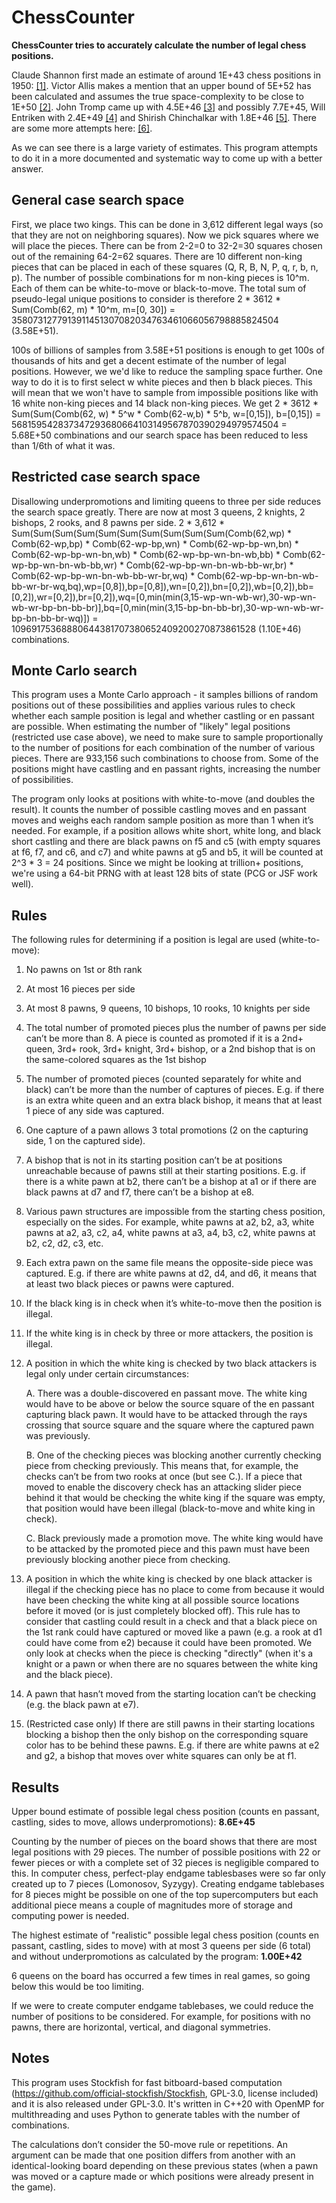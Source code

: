 # ChessCounter

**ChessCounter tries to accurately calculate the number of legal chess positions.**

Claude Shannon first made an estimate of around 1E+43 chess positions in 1950: [[1]](https://vision.unipv.it/IA1/ProgrammingaComputerforPlayingChess.pdf). Victor Allis makes a mention that an upper bound of 5E+52 has been calculated and assumes the true space-complexity to be close to 1E+50 [[2]](https://www.dphu.org/uploads/attachements/books/books_3721_0.pdf). John Tromp came up with 4.5E+46  [[3]](https://tromp.github.io/chess/chess.html) and possibly 7.7E+45, Will Entriken with 2.4E+49 [[4]](https://groups.google.com/g/rec.games.chess.computer/c/vmvI0ePH2kI) and Shirish Chinchalkar with 1.8E+46 [[5]](https://content.iospress.com/articles/icga-journal/icg19-3-05). There are some more attempts here: [[6]](https://codegolf.stackexchange.com/questions/19397/smallest-chess-board-compression). 

As we can see there is a large variety of estimates. This program attempts to do it in a more documented and systematic way to come up with a better answer.

## General case search space
First, we place two kings. This can be done in 3,612 different legal ways (so that they are not on neighboring squares). Now we pick squares where we will place the pieces. There can be from 2-2=0 to 32-2=30 squares chosen out of the remaining 64-2=62 squares. There are 10 different non-king pieces that can be placed in each of these squares (Q, R, B, N, P, q, r, b, n, p). The number of possible combinations for m non-king pieces is 10^m. Each of them can be white-to-move or black-to-move. The total sum of pseudo-legal unique positions to consider is therefore 2 * 3612 * Sum(Comb(62, m) * 10^m, m=[0, 30]) = 3580731277913911451307082034763461066056798885824504 (3.58E+51).

100s of billions of samples from 3.58E+51 positions is enough to get 100s of thousands of hits and get a decent estimate of the number of legal positions. However, we we'd like to reduce the sampling space further. One way to do it is to first select w white pieces and then b black pieces. This will mean that we won't have to sample from impossible positions like with 16 white non-king pieces and 14 black non-king pieces. We get 2 * 3612 * Sum(Sum(Comb(62, w) * 5^w * Comb(62-w,b) * 5^b, w=[0,15]), b=[0,15]) = 568159542837347293680664103149567870390294979574504 = 5.68E+50 combinations and our search space has been reduced to less than 1/6th of what it was. 

## Restricted case search space
Disallowing underpromotions and limiting queens to three per side reduces the search space greatly. There are now at most 3 queens, 2 knights, 2 bishops, 2 rooks, and 8 pawns per side. 2 * 3,612 * Sum(Sum(Sum(Sum(Sum(Sum(Sum(Sum(Sum(Sum(Comb(62,wp) * Comb(62-wp,bp) * Comb(62-wp-bp,wn) * Comb(62-wp-bp-wn,bn) * Comb(62-wp-bp-wn-bn,wb) * Comb(62-wp-bp-wn-bn-wb,bb) * Comb(62-wp-bp-wn-bn-wb-bb,wr) * Comb(62-wp-bp-wn-bn-wb-bb-wr,br) * Comb(62-wp-bp-wn-bn-wb-bb-wr-br,wq) * Comb(62-wp-bp-wn-bn-wb-bb-wr-br-wq,bq),wp=[0,8]),bp=[0,8]),wn=[0,2]),bn=[0,2]),wb=[0,2]),bb=[0,2]),wr=[0,2]),br=[0,2]),wq=[0,min(min(3,15-wp-wn-wb-wr),30-wp-wn-wb-wr-bp-bn-bb-br)],bq=[0,min(min(3,15-bp-bn-bb-br),30-wp-wn-wb-wr-bp-bn-bb-br-wq)]) = 10969175368880644381707380652409200270873861528 (1.10E+46) combinations.

## Monte Carlo search 
This program uses a Monte Carlo approach - it samples billions of random positions out of these possibilities and applies various rules to check whether each sample position is legal and whether castling or en passant are possible. When estimating the number of "likely" legal positions (restricted use case above), we need to make sure to sample proportionally to the number of positions for each combination of the number of various pieces. There are 933,156 such combinations to choose from. Some of the positions might have castling and en passant rights, increasing the number of possibilities. 

The program only looks at positions with white-to-move (and doubles the result). It counts the number of possible castling moves and en passant moves and weighs each random sample position as more than 1 when it’s needed. For example, if a position allows white short, white long, and black short castling and there are black pawns on f5 and c5 (with empty squares at f6, f7, and c6, and c7) and white pawns at g5 and b5, it will be counted at 2^3 * 3 = 24 positions. Since we might be looking at trillion+ positions, we're using a 64-bit PRNG with at least 128 bits of state (PCG or JSF work well).

## Rules
The following rules for determining if a position is legal are used (white-to-move):

1. No pawns on 1st or 8th rank

2. At most 16 pieces per side

3. At most 8 pawns, 9 queens, 10 bishops, 10 rooks, 10 knights per side

4. The total number of promoted pieces plus the number of pawns per side can’t be more than 8. A piece is counted as promoted if it is a 2nd+ queen, 3rd+ rook, 3rd+ knight, 3rd+ bishop, or a 2nd bishop that is on the same-colored squares as the 1st bishop

5. The number of promoted pieces (counted separately for white and black) can’t be more than the number of captures of pieces. E.g. if there is an extra white queen and an extra black bishop, it means that at least 1 piece of any side was captured.

6. One capture of a pawn allows 3 total promotions (2 on the capturing side, 1 on the captured side). 

7. A bishop that is not in its starting position can’t be at positions unreachable because of pawns still at their starting positions. E.g. if there is a white pawn at b2, there can’t be a bishop at a1 or if there are black pawns at d7 and f7, there can’t be a bishop at e8.

8. Various pawn structures are impossible from the starting chess position, especially on the sides. For example, white pawns at a2, b2, a3, white pawns at a2, a3, c2, a4, white pawns at a3, a4, b3, c2, white pawns at b2, c2, d2, c3, etc.

9. Each extra pawn on the same file means the opposite-side piece was captured. E.g. if there are white pawns at d2, d4, and d6, it means that at least two black pieces or pawns were captured.

10. If the black king is in check when it’s white-to-move then the position is illegal.

11. If the white king is in check by three or more attackers, the position is illegal.

12. A position in which the white king is checked by two black attackers is legal only under certain circumstances:

     A. There was a double-discovered en passant move. The white king would have to be above or below the source square of the en passant capturing black pawn. It would have to be attacked through the rays crossing that source square and the square where the captured pawn was previously.

     B. One of the checking pieces was blocking another currently checking piece from checking previously. This means that, for example, the checks can’t be from two rooks at once (but see C.). If a piece that moved to enable the discovery check has an attacking slider piece behind it that would be checking the white king if the square was empty, that position would have been illegal (black-to-move and white king in check).

     C. Black previously made a promotion move. The white king would have to be attacked by the promoted piece and this pawn must have been previously blocking another piece from checking.

13. A position in which the white king is checked by one black attacker is illegal if the checking piece has no place to come from because it would have been checking the white king at all possible source locations before it moved (or is just completely blocked off). This rule has to consider that castling could result in a check and that a black piece on the 1st rank could have captured or moved like a pawn (e.g. a rook at d1 could have come from e2) because it could have been promoted. We only look at checks when the piece is checking "directly" (when it's a knight or a pawn or when there are no squares between the white king and the black piece). 

14. A pawn that hasn’t moved from the starting location can’t be checking (e.g. the black pawn at e7).

15. (Restricted case only) If there are still pawns in their starting locations blocking a bishop then the only bishop on the corresponding square color has to be behind these pawns. E.g. if there are white pawns at e2 and g2, a bishop that moves over white squares can only be at f1.


## Results

Upper bound estimate of possible legal chess position (counts en passant, castling, sides to move, allows underpromotions): **8.6E+45**

Counting by the number of pieces on the board shows that there are most legal positions with 29 pieces. The number of possible positions with 22 or fewer pieces or with a complete set of 32 pieces is negligible compared to this. In computer chess, perfect-play endgame tablesbases were so far only created up to 7 pieces (Lomonosov, Syzygy). Creating endgame tablebases for 8 pieces might be possible on one of the top supercomputers but each additional piece means a couple of magnitudes more of storage and computing power is needed.

The highest estimate of "realistic" possible legal chess position (counts en passant, castling, sides to move) with at most 3 queens per side (6 total) and without underpromotions as calculated by the program: **1.00E+42**

6 queens on the board has occurred a few times in real games, so going below this would be too limiting.

If we were to create computer endgame tablebases, we could reduce the number of positions to be considered. For example, for positions with no pawns, there are horizontal, vertical, and diagonal symmetries. 

## Notes

This program uses Stockfish for fast bitboard-based computation (https://github.com/official-stockfish/Stockfish, GPL-3.0, license included) and it is also released under GPL-3.0. It's written in C++20 with OpenMP for multithreading and uses Python to generate tables with the number of combinations.

The calculations don’t consider the 50-move rule or repetitions. An argument can be made that one position differs from another with an identical-looking board depending on these previous states (when a pawn was moved or a capture made or which positions were already present in the game).

